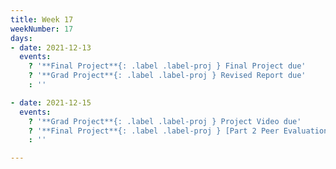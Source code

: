 ```yaml
---
title: Week 17
weekNumber: 17
days:
- date: 2021-12-13
  events:
    ? '**Final Project**{: .label .label-proj } Final Project due'
    ? '**Grad Project**{: .label .label-proj } Revised Report due'
    : ''

- date: 2021-12-15
  events:
    ? '**Grad Project**{: .label .label-proj } Project Video due'
    ? '**Final Project**{: .label .label-proj } [Part 2 Peer Evaluations](https://docs.google.com/forms/d/e/1FAIpQLSe6nghXzjoLVDwiQrpD2tp1F-UH2aH2Q7xeKIcpuYt3mPJyxA/viewform)'
    : ''

---
```


